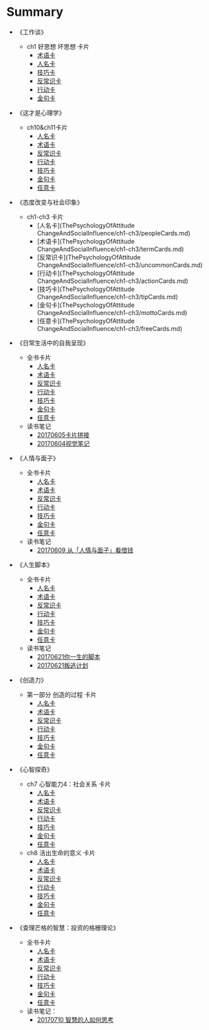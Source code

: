 # Summary

* 《工作谈》
	* ch1 好思想 坏思想 卡片
		* [术语卡](talkAboutWork_yang/ch1_thought/termCards.md)
		* [人名卡](talkAboutWork_yang/ch1_thought/peopleCards.md)
		* [技巧卡](talkAboutWork_yang/ch1_thought/tipCards.md)
		* [反常识卡](talkAboutWork_yang/ch1_thought/uncommonCards.md)
		* [行动卡](talkAboutWork_yang/ch1_thought/actionCards.md)
		* [金句卡](talkAboutWork_yang/ch1_thought/mottoCards.md)

* 《这才是心理学》
	* ch10&ch11卡片
		* [人名卡](How2ThinkStraightAboutPsychology/ch10&ch11_probability/peopleCards.md)
		* [术语卡](How2ThinkStraightAboutPsychology/ch10&ch11_probability/termCards.md)
		* [反常识卡](How2ThinkStraightAboutPsychology/ch10&ch11_probability/uncommonCards.md)
		* [行动卡](How2ThinkStraightAboutPsychology/ch10&ch11_probability/actionCards.md)
		* [技巧卡](How2ThinkStraightAboutPsychology/ch10&ch11_probability/tipCards.md)
		* [金句卡](How2ThinkStraightAboutPsychology/ch10&ch11_probability/mottoCards.md) 
		* [任意卡](How2ThinkStraightAboutPsychology/ch10&ch11_probability/freeCards.md) 

* 《态度改变与社会印象》
	* ch1-ch3 卡片
		* [人名卡](ThePsychologyOfAttitude ChangeAndSocialInfluence/ch1-ch3/peopleCards.md)
		* [术语卡](ThePsychologyOfAttitude ChangeAndSocialInfluence/ch1-ch3/termCards.md)
		* [反常识卡](ThePsychologyOfAttitude ChangeAndSocialInfluence/ch1-ch3/uncommonCards.md)
		* [行动卡](ThePsychologyOfAttitude ChangeAndSocialInfluence/ch1-ch3/actionCards.md)
		* [技巧卡](ThePsychologyOfAttitude ChangeAndSocialInfluence/ch1-ch3/tipCards.md)
		* [金句卡](ThePsychologyOfAttitude ChangeAndSocialInfluence/ch1-ch3/mottoCards.md) 
		* [任意卡](ThePsychologyOfAttitude ChangeAndSocialInfluence/ch1-ch3/freeCards.md) 

* 《日常生活中的自我呈现》
	* 全书卡片
		* [人名卡](ThePresentationOfSelfInEverydayLife/peopleCards.md)
		* [术语卡](ThePresentationOfSelfInEverydayLife/termCards.md)
		* [反常识卡](ThePresentationOfSelfInEverydayLife/uncommonCards.md)
		* [行动卡](ThePresentationOfSelfInEverydayLife/actionCards.md)
		* [技巧卡](ThePresentationOfSelfInEverydayLife/tipCards.md)
		* [金句卡](ThePresentationOfSelfInEverydayLife/mottoCards.md) 
		* [任意卡](ThePresentationOfSelfInEverydayLife/freeCards.md) 
	* 读书笔记
		* [20170605卡片拼接](ThePresentationOfSelfInEverydayLife/20170605review.md)
		* [20170604视觉笔记](ThePresentationOfSelfInEverydayLife/visualCards.md) 
	
* 《人情与面子》
 	* 全书卡片
		* [人名卡](FavorAndFace/peopleCards.md)
		* [术语卡](FavorAndFace/termCards.md)
		* [反常识卡](FavorAndFace/uncommonCards.md)
		* [行动卡](FavorAndFace/actionCards.md)
		* [技巧卡](FavorAndFace/tipCards.md)
		* [金句卡](FavorAndFace/mottoCards.md) 
		* [任意卡](FavorAndFace/freeCards.md)
	* 读书笔记
		* [20170609 从「人情与面子」看借钱](FavorAndFace/20170609review.md)

* 《人生脚本》
	* 全书卡片
		* [人名卡](WhatDoYouSayAfterYouSayHELLO/peopleCards.md)
		* [术语卡](WhatDoYouSayAfterYouSayHELLO/termCards.md)
		* [反常识卡](WhatDoYouSayAfterYouSayHELLO/uncommonCards.md)
		* [行动卡](WhatDoYouSayAfterYouSayHELLO/actionCards.md)
		* [技巧卡](WhatDoYouSayAfterYouSayHELLO/tipCards.md)
		* [金句卡](WhatDoYouSayAfterYouSayHELLO/mottoCards.md) 
		* [任意卡](WhatDoYouSayAfterYouSayHELLO/freeCards.md)	
	* 读书笔记
		* [20170621你一生的脚本](WhatDoYouSayAfterYouSayHELLO/20170621review.md)
		* [20170621叛逃计划](WhatDoYouSayAfterYouSayHELLO/20170621review2.md)

* 《创造力》
	* 第一部分 创造的过程 卡片
		* [人名卡](Creativity/pa1_process/peopleCards.md)
		* [术语卡](Creativity/pa1_process/termCards.md)
		* [反常识卡](Creativity/pa1_process/uncommonCards.md)
		* [行动卡](Creativity/pa1_process/actionCards.md)
		* [技巧卡](Creativity/pa1_process/tipCards.md)
		* [金句卡](Creativity/pa1_process/mottoCards.md) 
		* [任意卡](Creativity/pa1_process/freeCards.md)

* 《心智探奇》	
	* ch7 心智能力4：社会关系 卡片
		* [人名卡](HowTheMindWorks/ch7/peopleCards.md)
		* [术语卡](HowTheMindWorks/ch7/termCards.md)
		* [反常识卡](HowTheMindWorks/ch7/uncommonCards.md)
		* [行动卡](HowTheMindWorks/ch7/actionCards.md)
		* [技巧卡](HowTheMindWorks/ch7/tipCards.md)
		* [金句卡](HowTheMindWorks/ch7/mottoCards.md) 
		* [任意卡](HowTheMindWorks/ch7/freeCards.md)
	* ch8 活出生命的意义 卡片
		* [人名卡](HowTheMindWorks/ch8/peopleCards.md)
		* [术语卡](HowTheMindWorks/ch8/termCards.md)
		* [反常识卡](HowTheMindWorks/ch8/uncommonCards.md)
		* [行动卡](HowTheMindWorks/ch8/actionCards.md)
		* [技巧卡](HowTheMindWorks/ch8/tipCards.md)
		* [金句卡](HowTheMindWorks/ch8/mottoCards.md) 
		* [任意卡](HowTheMindWorks/ch8/freeCards.md)

* 《查理芒格的智慧：投资的格栅理论》
	* 全书卡片
		* [人名卡](Latticework/peopleCards.md)
		* [术语卡](Latticework/termCards.md)
		* [反常识卡](Latticework/uncommonCards.md)
		* [行动卡](Latticework/actionCards.md)
		* [技巧卡](Latticework/tipCards.md)
		* [金句卡](Latticework/mottoCards.md) 
		* [任意卡](Latticework/freeCards.md) 
	* 读书笔记：
		* [20170710 智慧的人如何思考](Latticework/20170710review.md)

